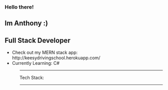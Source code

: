 ### Hello there! 
## Im Anthony :)
## Full Stack Developer
<ul>
  <li> Check out my MERN stack app: http://keesydrivingschool.herokuapp.com/
  <li> Currently Learning: C#
<ul>
  <hr></hr>
    Tech Stack:
   <hr></hr>
   <p>
  <a href="https://github.com/Anthonywilde1/github-readme-stats"></a>
   </p>
   <p>
  <a href="https://github.com/Anthonywilde1"></a>
</p>
   



